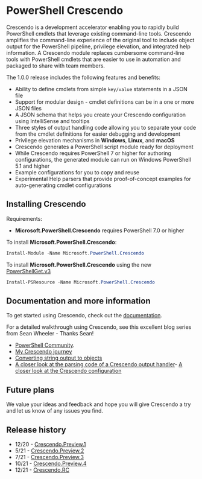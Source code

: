 # PowerShell Crescendo

Crescendo is a development accelerator enabling you to rapidly build PowerShell cmdlets that
leverage existing command-line tools. Crescendo amplifies the command-line experience of the
original tool to include object output for the PowerShell pipeline, privilege elevation, and
integrated help information. A Crescendo module replaces cumbersome command-line tools with
PowerShell cmdlets that are easier to use in automation and packaged to share with team members.

The 1.0.0 release includes the following features and benefits:

- Ability to define cmdlets from simple `key/value` statements in a JSON file
- Support for modular design - cmdlet definitions can be in a one or more JSON files
- A JSON schema that helps you create your Crescendo configuration using IntelliSense and tooltips
- Three styles of output handling code allowing you to separate your code from the cmdlet
  definitions for easier debugging and development
- Privilege elevation mechanisms in **Windows**, **Linux**, and **macOS**
- Crescendo generates a PowerShell script module ready for deployment
- While Crescendo requires PowerShell 7 or higher for authoring configurations, the generated module
  can run on Windows PowerShell 5.1 and higher
- Example configurations for you to copy and reuse
- Experimental Help parsers that provide proof-of-concept examples for auto-generating cmdlet
  configurations

## Installing Crescendo

Requirements:

- **Microsoft.PowerShell.Crescendo** requires PowerShell 7.0 or higher

To install **Microsoft.PowerShell.Crescendo**:

```powershell
Install-Module -Name Microsoft.PowerShell.Crescendo
```

To install **Microsoft.PowerShell.Crescendo** using the new
[PowerShellGet.v3](https://www.powershellgallery.com/packages/PowerShellGet/3.0.12-beta)

```powershell
Install-PSResource -Name Microsoft.PowerShell.Crescendo
```

## Documentation and more information

To get started using Crescendo, check out the
[documentation](https://docs.microsoft.com/powershell/utility-modules/crescendo/overview).

For a detailed walkthrough using Crescendo, see this excellent blog series from Sean Wheeler -
Thanks Sean!

- [PowerShell Community](https://devblogs.microsoft.com/powershell-community/).
- [My Crescendo journey](https://devblogs.microsoft.com/powershell-community/my-crescendo-journey/)
- [Converting string output to objects](https://devblogs.microsoft.com/powershell-community/converting-string-output-to-objects/)
- [A closer look at the parsing code of a Crescendo output handler](https://devblogs.microsoft.com/powershell-community/a-closer-look-at-the-parsing-code-of-a-crescendo-output-handler/)- [A closer look at the Crescendo configuration](https://devblogs.microsoft.com/powershell-community/a-closer-look-at-the-crescendo-configuration/)

## Future plans

We value your ideas and feedback and hope you will give Crescendo a try and let us know of any
issues you find.

## Release history

- 12/20 - [Crescendo.Preview.1](https://devblogs.microsoft.com/powershell/announcing-powershell-crescendo-preview-1/)
- 5/21 - [Crescendo.Preview.2](https://devblogs.microsoft.com/powershell/announcing-powershell-crescendo-preview-2/)
- 7/21 - [Crescendo.Preview.3](https://devblogs.microsoft.com/powershell/announcing-powershell-crescendo-preview-3/)
- 10/21 - [Crescendo.Preview.4](https://devblogs.microsoft.com/powershell/announcing-powershell-crescendo-preview-4/)
- 12/21 - [Crescendo.RC](https://devblogs.microsoft.com/powershell/announcing-powershell-crescendo-release-candidate-rc/)
